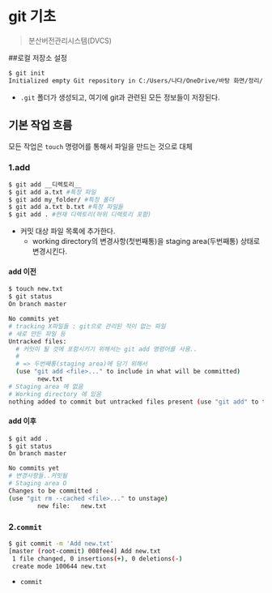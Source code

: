 # git 기초

> 분산버전관리시스템(DVCS)

##로컬 저장소 설정

```BASH
$ git init
Initialized empty Git repository in C:/Users/나다/OneDrive/바탕 화면/정리/.git/
```

* `.git` 폴더가 생성되고, 여기에 git과 관련된 모든 정보들이 저장된다.

## 기본 작업 흐름

모든 작업은 `touch` 명령어를 통해서 파일을 만드는 것으로 대체

### 1.add

```bash
$ git add __디렉토리__
$ git add a.txt #특정 파일
$ git add my_folder/ #특정 폴더
$ git add a.txt b.txt #특정 파일들
$ git add . #현재 디렉토리(하위 디렉토리 포함)
```

* 커밋 대상 파일 목록에 추가한다.
  * working directory의 변경사항(첫번째통)을 staging area(두번째통) 상태로 변경시킨다.

#### add 이전

```bash
$ touch new.txt
$ git status
On branch master

No commits yet
# tracking X파일들 : git으로 관리된 적이 없는 파일
# 새로 만든 파일 등
Untracked files:
  # 커밋이 될 것에 포함시키기 위해서는 git add 명령어를 사용..
  # 
  # => 두번째통(staging area)에 담기 위해서
  (use "git add <file>..." to include in what will be committed)
        new.txt
# Staging area 에 없음
# Working directory 에 있음
nothing added to commit but untracked files present (use "git add" to track)

```

#### add 이후

```bash
$ git add .
$ git status
On branch master

No commits yet
# 변경사항들..커밋될
# Staging area O
Changes to be committed :
(use "git rm --cached <file>..." to unstage)
        new file:   new.txt
```



### 2.`commit`

```bash
$ git commit -m 'Add new.txt'
[master (root-commit) 008fee4] Add new.txt
 1 file changed, 0 insertions(+), 0 deletions(-)
 create mode 100644 new.txt
```

* `commit`





